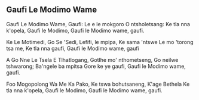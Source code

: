 ## Gaufi Le Modimo Wame

Gaufi Le Modimo Wame, Gaufi:
Le e le mokgoro O ntsholetsang:
Ke tla nna k'opela, Gaufi le Modimo,
Gaufi le Modimo wame, gaufi.

Ke Le Motimedi, Go Se 'Sedi,
Lefifi, le mpipa, Ke sama 'ntswe
Le mo 'torong tsa me, Ke tla nna gaufi,
Gaufi le Modimo wame, gaufi

A Go Nne Le Tsela E Tlhatlogang,
Gotlhe mo' nthometseng, Go neilwe tshwarong;
Ba'ngele ba mpitsa Gore ke ye gaufi,
Gaufi le Modimo wame, gaufi.

Foo Mogopolong Wa Me Ka Pako,
Ke tswa bohutsaneng, K'age Bethela
Ke tla nna k'opela, Gaufi le Modimo,
Gaufi le Modimo wame, gaufi.

